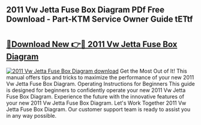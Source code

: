 ## 2011 Vw Jetta Fuse Box Diagram PDf Free Download - Part-KTM Service Owner Guide tETtf

# <h2><a href="http://dftj75r.blite.top/?on=2011+Vw+Jetta+Fuse+Box+Diagram">🔗Download New 👉🔴 2011 Vw Jetta Fuse Box Diagram</a></h2>

[![2011 Vw Jetta Fuse Box Diagram download](https://i.imgur.com/lujVjoI.png)](http://dftj75r.blite.top/?on=2011+Vw+Jetta+Fuse+Box+Diagram)
Get the Most Out of It! This manual offers tips and tricks to maximize the performance of your new 2011 Vw Jetta Fuse Box Diagram. Operating Instructions for Beginners This guide is designed for beginners to confidently operate your new 2011 Vw Jetta Fuse Box Diagram. Experience the future with the innovative features of your new 2011 Vw Jetta Fuse Box Diagram. Let's Work Together 2011 Vw Jetta Fuse Box Diagram. Our customer support team is ready to assist you in any way possible.
